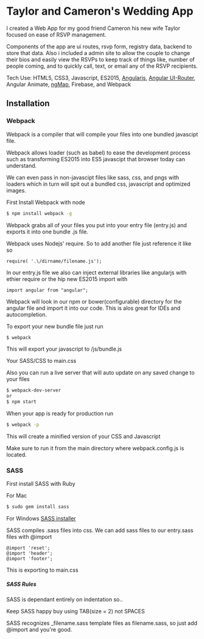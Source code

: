 # Taylor and Cameron's Wedding App
I created a Web App for my good friend Cameron his new wife Taylor focused on ease of RSVP management. 

Components of the app are ui routes, rsvp form, registry data, backend to store that data. Also i included a admin site to allow the couple to change their bios and easily view the RSVPs to keep track of things like, number of people coming, and to quickly call, text, or email any of the RSVP recipients.

Tech Use: HTML5, CSS3, Javascript, ES2015, [Angularjs](https://angularjs.org/), [Angular UI-Router](https://github.com/angular-ui/ui-router), Angular Animate, [ngMap](https://github.com/allenhwkim/angularjs-google-maps), Firebase, and Webpack

## Installation

### Webpack
Webpack is a compiler that will compile your files into one bundled javascipt file. 

Webpack allows loader (such as babel) to ease the development process such as transforming ES2015 into ES5 javascipt that browser today can understand.

We can even pass in non-javascipt files like sass, css, and pngs with loaders which in turn will spit out a bundled css, javascript and optimized images.


First Install Webpack with node
```sh
$ npm install webpack -g
```
Webpack grabs all of your files you put into your entry file (entry.js) and exports it into one bundle .js file.

Webpack uses Nodejs' require. So to add another file just reference it like so
```
require( '.\/dirname/filename.js');
```

In our entry.js file we also can inject external libraries like angularjs with ethier require or the hip new ES2015 import with
```
import angular from "angular";
```
Webpack will look in our npm or bower(configurable) directory for the angular file and import it into our code. This is alos great for IDEs and autocompletion.

To export your new bundle file just run
```sh
$ webpack
```
This will export your javascript to /js/bundle.js

Your SASS/CSS to main.css

Also you can run a live server that will auto update on any saved change to your files
```sh
$ webpack-dev-server
or 
$ npm start
```
When your app is ready for production run
```sh
$ webpack -p
```
This will create a minified version of your CSS and Javascript

Make sure to run it from the main directory where webpack.config.js is located.

### SASS
First install SASS with Ruby

For Mac
```sh
$ sudo gem install sass
```
For Windows
[SASS installer](http://rubyinstaller.org/)

SASS compiles .sass files into css.
We can add sass files to our entry.sass files with @import 
```
@import 'reset';
@import 'header';
@import 'footer';
```
This is exporting to main.css
##### SASS Rules
SASS is dependant entirely on indentation so..

Keep SASS happy buy using TAB(size = 2) not SPACES

SASS recognizes _filename.sass template files as filename.sass, so just add @import and you're good.
